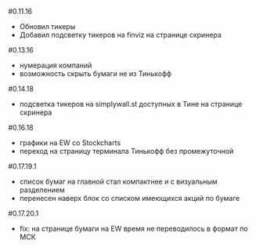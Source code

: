 #0.11.16
- Обновил тикеры
- Добавил подсветку тикеров на finviz на странице скринера

#0.13.16
- нумерация компаний
- возможность скрыть бумаги не из Тинькофф

#0.14.18
- подсветка тикеров на simplywall.st доступных в Тине на странице скринера

#0.16.18
 - графики на EW со Stockcharts
 - переход на страницу терминала Тинькофф без промежуточной
 
 #0.17.19.1
  - список бумаг на главной стал компактнее и с визуальным разделением
  - перенесен наверх блок со списком имеющихся акций по бумаге
  
  #0.17.20.1
  - fix: на странице бумаги на EW время не переводилось в формат по МСК